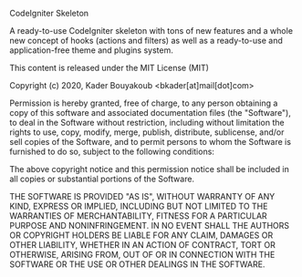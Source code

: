 CodeIgniter Skeleton

A ready-to-use CodeIgniter skeleton  with tons of new features
and a whole new concept of hooks (actions and filters) as well
as a ready-to-use and application-free theme and plugins system.

This content is released under the MIT License (MIT)

Copyright (c) 2020, Kader Bouyakoub <bkader[at]mail[dot]com>

Permission is hereby granted, free of charge, to any person obtaining a copy
of this software and associated documentation files (the "Software"), to deal
in the Software without restriction, including without limitation the rights
to use, copy, modify, merge, publish, distribute, sublicense, and/or sell
copies of the Software, and to permit persons to whom the Software is
furnished to do so, subject to the following conditions:

The above copyright notice and this permission notice shall be included in
all copies or substantial portions of the Software.

THE SOFTWARE IS PROVIDED "AS IS", WITHOUT WARRANTY OF ANY KIND, EXPRESS OR
IMPLIED, INCLUDING BUT NOT LIMITED TO THE WARRANTIES OF MERCHANTABILITY,
FITNESS FOR A PARTICULAR PURPOSE AND NONINFRINGEMENT. IN NO EVENT SHALL THE
AUTHORS OR COPYRIGHT HOLDERS BE LIABLE FOR ANY CLAIM, DAMAGES OR OTHER
LIABILITY, WHETHER IN AN ACTION OF CONTRACT, TORT OR OTHERWISE, ARISING FROM,
OUT OF OR IN CONNECTION WITH THE SOFTWARE OR THE USE OR OTHER DEALINGS IN
THE SOFTWARE.
